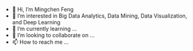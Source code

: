 - 👋 Hi, I’m Mingchen Feng
- 👀 I’m interested in Big Data Analytics, Data Mining, Data Visualization, and Deep Learning
- 🌱 I’m currently learning ...
- 💞️ I’m looking to collaborate on ...
- 📫 How to reach me ...

<!---
Mario8902/Mario8902 is a ✨ special ✨ repository because its `README.md` (this file) appears on your GitHub profile.
You can click the Preview link to take a look at your changes.
--->
